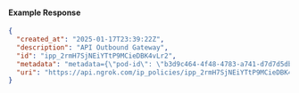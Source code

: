 <!-- Code generated for API Clients. DO NOT EDIT. -->
#### Example Response
```json
{
  "created_at": "2025-01-17T23:39:22Z",
  "description": "API Outbound Gateway",
  "id": "ipp_2rmH7SjNEiYTtP9MCieDBK4vLr2",
  "metadata": "metadata={\"pod-id\": \"b3d9c464-4f48-4783-a741-d7d7d5db310f\"}",
  "uri": "https://api.ngrok.com/ip_policies/ipp_2rmH7SjNEiYTtP9MCieDBK4vLr2"
}
